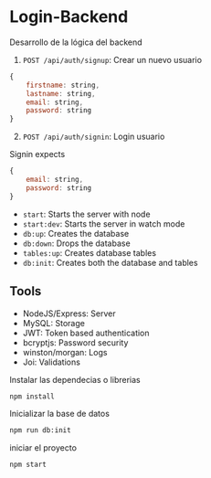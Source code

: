 # Login-Backend
Desarrollo de la lógica del backend



1. `POST /api/auth/signup`: Crear un nuevo usuario
```js
{
    firstname: string,
    lastname: string,
    email: string,
    password: string
}
```


2. `POST /api/auth/signin`: Login usuario

Signin expects

```js
{
    email: string,
    password: string
}
```


* `start`: Starts the server with node
* `start:dev`: Starts the server in watch mode
* `db:up`: Creates the database
* `db:down`: Drops the database
* `tables:up`: Creates database tables
* `db:init`: Creates both the database and tables


## Tools
* NodeJS/Express: Server
* MySQL: Storage
* JWT: Token based authentication
* bcryptjs: Password security
* winston/morgan: Logs
* Joi: Validations


Instalar las dependecias o librerias

```sh
npm install
```

Inicializar la base de datos

```sh
npm run db:init
```

iniciar el proyecto

```sh
npm start
```

